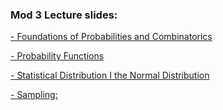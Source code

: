 ### Mod 3 Lecture slides:
[- Foundations of Probabilities and Combinatorics](https://docs.google.com/presentation/d/1HmF_NIMS2f6OdQQ5Z8prTEYDmpg31k7mWWyR3O_Myvc/edit#slide=id.g5849f97a90_0_0)

[- Probability Functions](https://docs.google.com/presentation/d/1CXpmfnYTPXEYofrlFT_ErBDTZikVeibkoyodXKYASbI/edit#slide=id.g5ca6b14d32_0_0)

[- Statistical Distribution I the Normal Distribution](https://docs.google.com/presentation/d/19ZooTe_pr3dh2-SgXinrG7UNsjwuhCsLKS3_iYC56VU/edit#slide=id.g495019ce69_0_184)

[- Sampling:](https://docs.google.com/presentation/d/1zb_ieJ0JWeuLoOWqZT60MMXTULPb8b3C6X3ieYF0IGU/edit?usp=sharing)
